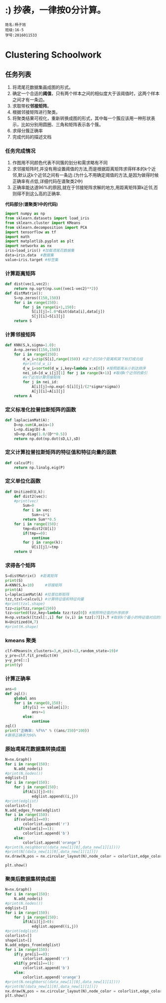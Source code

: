 # :) 抄袭，一律按0分计算。

```
姓名:杨子旭
班级:16-5
学号:2016011533
```

# Clustering Schoolwork

## 任务列表

1. 将鸢尾花数据集画成图的形式。
2. 确定一个合适的**阈值**，只有两个样本之间的相似度大于该阈值时，这两个样本之间才有一条边。
3. 求取带权**邻接矩阵**。
4. 根据邻接矩阵进行聚类。
5. 将聚类结果可视化，重新转换成图的形式，其中每一个簇应该用一种形状表示，比如分别用圆圈、三角和矩阵表示各个簇。
6. 求得分簇正确率
7. 完成代码的描述文档

### **任务完成情况**

1. 作图用不同颜色代表不同簇的划分和需求略有不同
2. 求邻接矩阵时,并没有用设置阈值的方法,而是根据距离矩阵求得样本的k个近邻,默认这k个近邻之间有一条边.(为什么不用确定阈值的方法,是因为做得时候正确率有点低,详细代码在谱聚类2中)
3. 正确率能达道96%的原因,就在于邻接矩阵求解的地方,用距离矩阵算k近邻,否则得不到这么高的正确率.

**代码部分**(**谱聚类1中的代码)**

```python
import numpy as np
from sklearn.datasets import load_iris
from sklearn.cluster import KMeans
from sklearn.decomposition import PCA
import tensorflow as tf
import math
import matplotlib.pyplot as plt
import networkx as nx
iris=load_iris() #加载鸢尾花数据集
data=iris.data  #数据集
value=iris.target #标签集
```

### 计算距离矩阵

```Python
def dist(vec1,vec2):
    return np.sqrt(np.sum((vec1-vec2)**2))
def distMatrix():
    S=np.zeros((150,150))
    for i in range(150):
        for j in range(i+1,150):
            S[i][j]=1.0*dist(data[i],data[j])
            S[j][i]=S[i][j]
    return S
```

### 计算邻接矩阵

```python
def KNN(S,k,sigma=1.0):
    A=np.zeros((150,150))
    for i in range(150):
        d_w_i=zip(S[i],range(150)) #这个点150个距离和其下标打成元组
        #print(d_w_i)
        d_w_i=sorted(d_w_i,key=lambda x:x[0]) #按照距离从小到达排序
        nei_id=[d_w_i[j][1] for j in range(k+1)] #取得k个近邻的索引
        #k个近邻计算邻接矩阵
        for j in nei_id:
            A[i][j]=np.exp(-S[i][j]/(2*sigma*sigma))
            A[j][i]=A[i][j]
    return A
```

### 定义标准化拉普拉斯矩阵的函数

```python
def laplacianMat(A):
    D=np.sum(A,axis=1)
    L=np.diag(D)-A
    sD=np.diag(1.0/(D**0.5))
    return np.dot(np.dot(sD,L),sD)
```

### 定义计算拉普拉斯矩阵的特征值和特征向量的函数

```python
def calcu(P):
    return np.linalg.eig(P)
```

### 定义单位化函数

```python
def Unitized(U,k):
    def dist2(vec):
    #print(vec)
        Sum=0
        for i in vec:
            Sum+=i*i
        return Sum**0.5
    for i in range(150):
        tmp=dist2(U[i])
        if(tmp==0):
            continue
        for j in range(k):
            U[i][j]/=tmp
    return U
```

### 求得各个矩阵

```python
S=distMatrix()  #距离矩阵
print(S)
A=KNN(S,k=10)     #邻接矩阵
print(A)
L=laplacianMat(A) #拉普拉斯矩阵
tzz,tzxl=calcu(L) #计算特征值和特征向量
#print(tzxl.shape)
tzz=zip(tzz,range(150))
tzz=sorted(tzz,key=lambda tzz:tzz[0]) #按照特征值的升序排序
H=np.vstack([tzxl[:,i] for (v,i) in tzz[:7]]).T #取前k个最小的特征值对应的特征向量,k自己定,这里我设为7,效果比较好尽量不超过10
H=Unitized(H,7)
#print(H.shape)
```

### kmeans 聚类

```python
clf=KMeans(n_clusters=3,n_init=13,random_state=19)#
y_pre=clf.fit_predict(H)
y=y_pre[::]
print(y)
```

### 计算正确率

```python
ans=0
def zql():
    global ans
    for i in range(0,150):
        if(y[i] == value[i]):
            ans+=1
        else:
            continue
zql()
print("正确率: %f%%" % ((ans/150)*100))
#算得正确率为96%
```

### 原始鸢尾花数据集转换成图

```python
N=nx.Graph()
for i in range(150):
    N.add_node(i)
#print(N.nodes())
edglist=[]
for i in range(150):
    for j in range(150):
        if(A[i][j]>0):
            edglist.append((i,j))
#print(edglist)
colorlist=[]
N.add_edges_from(edglist)
for i in range(150):
    if(value[i]==0):
        colorlist.append('r')
    elif(value[i]==1):
        colorlist.append('b')
    else:
        colorlist.append('orange')
#print(N.neighbors((data_new[1][0],data_new[1][1])))
#print(N[(data_new[1][0],data_new[1][1])])
nx.draw(N,pos = nx.circular_layout(N),node_color = colorlist,edge_color = 'black',with_labels = False,font_size =5,node_size =25,width=0.3)

plt.show()
```

### 聚类后数据集转换成图

```python
N=nx.Graph()
for i in range(150):
    N.add_node(i)
#print(N.nodes())
edglist=[]
for i in range(150):
    for j in range(150):
        if(A[i][j]>0):
            edglist.append((i,j))
#print(edglist)
colorlist=[]
shapelist=[]
N.add_edges_from(edglist)
for i in range(150):
    if(y_pre[i]==0):
        colorlist.append('r')
    elif(y_pre[i]==1):
        colorlist.append('b')
    else:
        colorlist.append('orange')
#print(N.neighbors((data_new[1][0],data_new[1][1])))
#print(N[(data_new[1][0],data_new[1][1])])
nx.draw(N,pos = nx.circular_layout(N),node_color = colorlist,edge_color = 'black',with_labels = False,font_size =5,node_shape='o' ,node_size =25,width=0.3)
plt.show()
```

